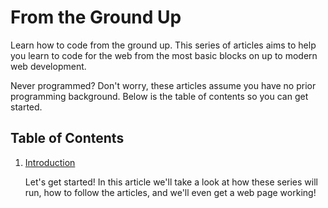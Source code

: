 # From the Ground Up

Learn how to code from the ground up. This series of articles aims to help you
learn to code for  the web from the most basic blocks on up to modern web
development.

Never programmed? Don't worry, these articles assume you have no prior
programming background. Below is the table of contents so you can get started.


## Table of Contents

1. [Introduction](01-introduction.md)
    
    Let's get started! In this article we'll take a look at how these series
    will run, how to follow the articles, and we'll even get a web page
    working!